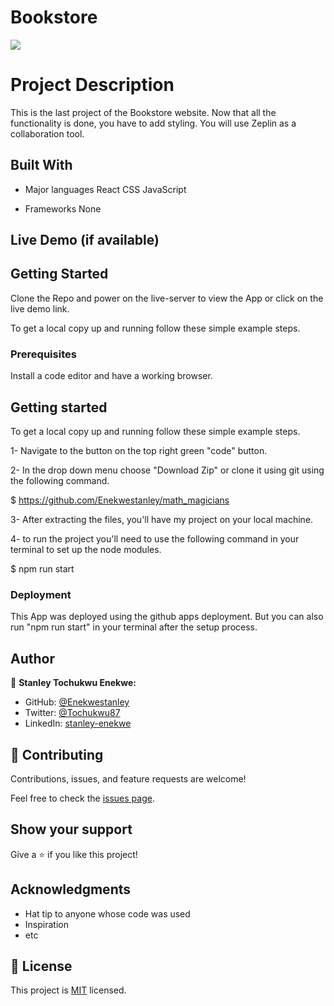 # Bookstore

![](https://img.shields.io/badge/Microverse-blueviolet)

# Project Description

This is the last project of the Bookstore website. Now that all the functionality is done, you have to add styling. You will use Zeplin as a collaboration tool.

## Built With

- Major languages
  React
  CSS
  JavaScript

- Frameworks
  None

## Live Demo (if available)

## Getting Started

Clone the Repo and power on the live-server to view the App or click on the live demo link.

To get a local copy up and running follow these simple example steps.

### Prerequisites

Install a code editor and have a working browser.

## Getting started

To get a local copy up and running follow these simple example steps.

1- Navigate to the button on the top right green "code" button.

2- In the drop down menu choose "Download Zip" or clone it using git using the following command.

$ https://github.com/Enekwestanley/math_magicians

3- After extracting the files, you'll have my project on your local machine.

4- to run the project you'll need to use the following command in your terminal to set up the node modules.

$ npm run start

### Deployment

This App was deployed using the github apps deployment. But you can also run "npm run start" in your terminal after the setup process.

## Author

👤 **Stanley Tochukwu Enekwe:**

- GitHub: [@Enekwestanley](https://github.com/Enekwestanley)
- Twitter: [@Tochukwu87](https://twitter.com/tochukwu87)
- LinkedIn: [stanley-enekwe](https://www.linkedin.com/in/stanley-enekwe-285104230/)

## 🤝 Contributing

Contributions, issues, and feature requests are welcome!

Feel free to check the [issues page](https://github.com/Kelvin-Ben/Javascript-Project).

## Show your support

Give a ⭐️ if you like this project!

## Acknowledgments

- Hat tip to anyone whose code was used
- Inspiration
- etc

## 📝 License

This project is [MIT](./MIT.md) licensed.
